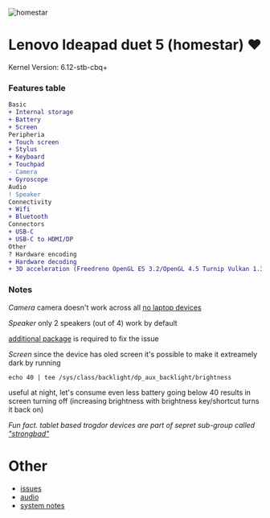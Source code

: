 ![homestar](./assets/homestar.jpg)

# Lenovo Ideapad duet 5 (homestar) ❤️

Kernel Version: 6.12-stb-cbq+

### Features table
```diff
Basic
+ Internal storage
+ Battery
+ Screen
Peripheria
+ Touch screen
+ Stylus
+ Keyboard
+ Touchpad
- Camera
+ Gyroscope
Audio
! Speaker
Connectivity
+ Wifi
+ Bluetooth
Connectors
+ USB-C
+ USB-C to HDMI/DP
Other
? Hardware encoding
+ Hardware decoding
+ 3D acceleration (Freedreno OpenGL ES 3.2/OpenGL 4.5 Turnip Vulkan 1.3)
```

### Notes

*Camera*
camera doesn't work across all [no laptop devices](https://wiki.postmarketos.org/wiki/Google_Kukui_Chromebook_(google-kukui))

*Speaker*
only 2 speakers (out of 4) work by default

[additional package](https://github.com/hexdump0815/imagebuilder/discussions/240#discussioncomment-10732006) is required to fix the issue

*Screen*
since the device has oled screen it's possible to make it extreamely dark
by running
```
echo 40 | tee /sys/class/backlight/dp_aux_backlight/brightness
```
useful at night, let's consume even less battery
going below 40 results in screen turning off (increasing brightness with brightness key/shortcut turns it back on)

_Fun fact. tablet based trogdor devices are part of sepret sub-group called ["strongbad"](https://cros.tech/device/homestar/)_

# Other

- [issues](https://github.com/hexdump0815/imagebuilder/issues/68)
- [audio](https://github.com/hexdump0815/imagebuilder/discussions/240)
- [system notes](https://github.com/hexdump0815/imagebuilder/blob/main/systems/chromebook_trogdor/readme.md)